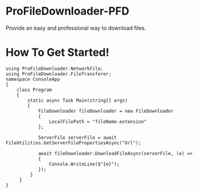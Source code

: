 # ProFileDownloader-PFD
Provide an easy and professional way to download files.

# How To Get Started!
```
using ProFileDownloader.NetworkFile;
using ProFileDownloader.FileTransferer;
namespace ConsoleApp
{
    class Program
    {
        static async Task Main(string[] args)
        {
            FileDownloader fileDownloader = new FileDownloader
            {
                LocalFilePath = "fileName.extension"
            };

            ServerFile serverFile = await      FileUtilities.GetServerFilePropertiesAsync("Url");

            await fileDownloader.DownloadFileAsync(serverFile, (e) =>
            {
                Console.WriteLine($"{e}");
            });
         }
     }
}

```
